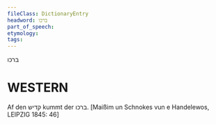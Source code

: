 ```yaml
---
fileClass: DictionaryEntry
headword: ברכו
part_of_speech: 
etymology: 
tags: 
---
```

ברכו

WESTERN
========

Af den קדיש kummt der ברכו.
[Maißim un Schnokes vun e Handelewos, LEIPZIG 1845: 46]